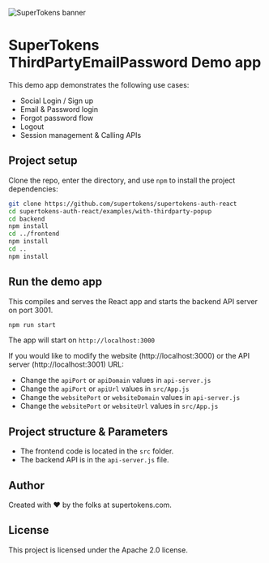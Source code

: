 ![SuperTokens banner](https://raw.githubusercontent.com/supertokens/supertokens-logo/master/images/Artboard%20%E2%80%93%2027%402x.png)

# SuperTokens ThirdPartyEmailPassword Demo app

This demo app demonstrates the following use cases:

-   Social Login / Sign up
-   Email & Password login
-   Forgot password flow
-   Logout
-   Session management & Calling APIs

## Project setup

Clone the repo, enter the directory, and use `npm` to install the project dependencies:

```bash
git clone https://github.com/supertokens/supertokens-auth-react
cd supertokens-auth-react/examples/with-thirdparty-popup
cd backend
npm install
cd ../frontend
npm install
cd ..
npm install
```

## Run the demo app

This compiles and serves the React app and starts the backend API server on port 3001.

```bash
npm run start
```

The app will start on `http://localhost:3000`

If you would like to modify the website (http://localhost:3000) or the API server (http://localhost:3001) URL:

-   Change the `apiPort` or `apiDomain` values in `api-server.js`
-   Change the `apiPort` or `apiUrl` values in `src/App.js`
-   Change the `websitePort` or `websiteDomain` values in `api-server.js`
-   Change the `websitePort` or `websiteUrl` values in `src/App.js`

## Project structure & Parameters

-   The frontend code is located in the `src` folder.
-   The backend API is in the `api-server.js` file.

## Author

Created with :heart: by the folks at supertokens.com.

## License

This project is licensed under the Apache 2.0 license.
